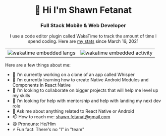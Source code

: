 <div align="center">
  <h1>👋 Hi I'm Shawn Fetanat</h1>
  <h3>Full Stack Mobile & Web Developer</h3>
</div>


<div align="center">  
      <p> I use a code editor plugin called WakaTime to track the amount of time I spend coding. Here are <a href="https://www.wakatime.com/@sfetanat87">my stats</a> since March 16, 2021</p>
      <table>
        <tr>
          <a href="https://wakatime.com/@sfetanat87">
          <td><img src="https://wakatime.com/share/@sfetanat87/e0971939-a79c-452a-84a9-89c3c0ae5a11.png" alt="wakatime embedded langs"/></td>
          <td><img src="https://wakatime.com/share/@sfetanat87/be27b342-d4ce-41c3-a766-8fd8b0573ae9.png" alt="wakatime embedded activity"/></td>
          </a>
        </tr>
      </table>   
</div>

<!-- **shawn-fetanat/shawn-fetanat** is a ✨ _special_ ✨ repository because its `README.md` (this file) appears on your GitHub profile.-->

Here are a few things about me:

- 🔭 I’m currently working on a clone of an app called Whisper
- 🌱 I’m currently learning how to create Native Android Modules and Components in React Native
- 👯 I’m looking to collaborate on bigger projects that will help me level up my skills
- 🤔 I’m looking for help with mentorship and help with landing my next dev role
- 💬 Ask me about anything related to React Native or Android
- 📫 How to reach me: shawn.fetanat@gmail.com
- 😄 Pronouns: He/Him
- ⚡ Fun fact: There's no "I" in "team"

